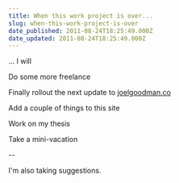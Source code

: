 ```yaml
---
title: When this work project is over...
slug: when-this-work-project-is-over
date_published: 2011-08-24T18:25:49.000Z
date_updated: 2011-08-24T18:25:49.000Z
---
```


... I will

Do some more freelance

Finally rollout the next update to [joelgoodman.co](http://joelgoodman.co)

Add a couple of things to this site

Work on my thesis

Take a mini-vacation

--

I'm also taking suggestions.
